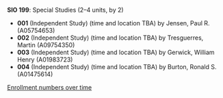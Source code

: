 **SIO 199**: Special Studies (2–4 units, by 2)

- **001** (Independent Study) (time and location TBA) by Jensen, Paul R. (A05754653)
- **002** (Independent Study) (time and location TBA) by Tresguerres, Martin (A09754350)
- **003** (Independent Study) (time and location TBA) by Gerwick, William Henry (A01983723)
- **004** (Independent Study) (time and location TBA) by Burton, Ronald S. (A01475614)

[Enrollment numbers over time](./SIO199.tsv)
